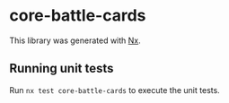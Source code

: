 # core-battle-cards

This library was generated with [Nx](https://nx.dev).

## Running unit tests

Run `nx test core-battle-cards` to execute the unit tests.

